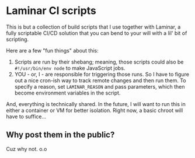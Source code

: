 # Laminar CI scripts

This is but a collection of build scripts that I use together with Laminar, a fully scriptable CI/CD solution that you can bend to your will with a lil' bit of scripting.

Here are a few "fun things" about this:

1. Scripts are run by their shebang; meaning, those scripts could also be `#!/usr/bin/env node` to make JavaScript jobs.
2. YOU - or, I - are responsible for triggering those runs. So I have to figure out a nice cron-ish way to track remote changes and then run them. To specify a reason, set `LAMINAR_REASON` and pass parameters, which then become environment variables in the script.

And, everything is technically shared. In the future, I will want to run this in either a container or VM for better isolation. Right now, a basic chroot will have to suffice...

## Why post them in the public?

Cuz why not. o.o
